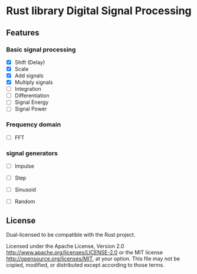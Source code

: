 # Rust library Digital Signal Processing 

## Features
   
### Basic signal processing

  * [x] Shift (Delay)
  * [x] Scale
  * [x] Add signals
  * [x] Multiply signals
  * [ ] Integration
  * [ ] Differentiation
  * [ ] Signal Energy
  * [ ] Signal Power
  
### Frequency domain

  * [ ] FFT
  
  
### signal generators
  
  * [ ] Impulse
  * [ ] Step
  * [ ] Sinusoid
  * [ ] Random


## License

Dual-licensed to be compatible with the Rust project.

Licensed under the Apache License, Version 2.0
http://www.apache.org/licenses/LICENSE-2.0 or the MIT license
http://opensource.org/licenses/MIT, at your
option. This file may not be copied, modified, or distributed
except according to those terms.